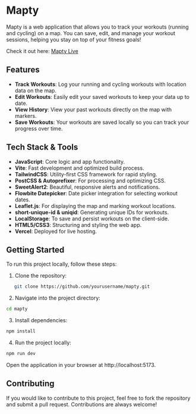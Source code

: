 # Mapty

Mapty is a web application that allows you to track your workouts (running and cycling) on a map. You can save, edit, and manage your workout sessions, helping you stay on top of your fitness goals!

Check it out here: [Mapty Live](https://mapty-livid.vercel.app/)

## Features

- **Track Workouts**: Log your running and cycling workouts with location data on the map.
- **Edit Workouts**: Easily edit your saved workouts to keep your data up to date.
- **View History**: View your past workouts directly on the map with markers.
- **Save Workouts**: Your workouts are saved locally so you can track your progress over time.

## Tech Stack & Tools

- **JavaScript**: Core logic and app functionality.
- **Vite**: Fast development and optimized build process.
- **TailwindCSS**: Utility-first CSS framework for rapid styling.
- **PostCSS & Autoprefixer**: For processing and optimizing CSS.
- **SweetAlert2**: Beautiful, responsive alerts and notifications.
- **Flowbite Datepicker**: Date picker integration for selecting workout dates.
- **Leaflet.js**: For displaying the map and marking workout locations.
- **short-unique-id & uniqid**: Generating unique IDs for workouts.
- **LocalStorage**: To save and persist workouts on the client-side.
- **HTML5/CSS3**: Structuring and styling the web app.
- **Vercel**: Deployed for live hosting.

## Getting Started

To run this project locally, follow these steps:

1. Clone the repository:
```bash
   git clone https://github.com/yourusername/mapty.git
```

2. Navigate into the project directory:
```bash
cd mapty
```

3. Install dependencies:
```bash
npm install
```

4. Run the project locally:
```bash
npm run dev
```

Open the application in your browser at http://localhost:5173.

## Contributing
If you would like to contribute to this project, feel free to fork the repository and submit a pull request. Contributions are always welcome!
